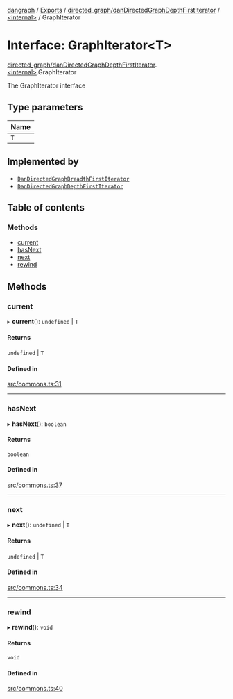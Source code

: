 [dangraph](../README.md) / [Exports](../modules.md) / [directed\_graph/danDirectedGraphDepthFirstIterator](../modules/directed_graph_danDirectedGraphDepthFirstIterator.md) / [\<internal\>](../modules/directed_graph_danDirectedGraphDepthFirstIterator._internal_.md) / GraphIterator

# Interface: GraphIterator\<T\>

[directed\_graph/danDirectedGraphDepthFirstIterator](../modules/directed_graph_danDirectedGraphDepthFirstIterator.md).[\<internal\>](../modules/directed_graph_danDirectedGraphDepthFirstIterator._internal_.md).GraphIterator

The GraphIterator interface

## Type parameters

| Name |
| :------ |
| `T` |

## Implemented by

- [`DanDirectedGraphBreadthFirstIterator`](../classes/directed_graph_danDirectedGraphBreadthFirstIterator.DanDirectedGraphBreadthFirstIterator.md)
- [`DanDirectedGraphDepthFirstIterator`](../classes/directed_graph_danDirectedGraphDepthFirstIterator.DanDirectedGraphDepthFirstIterator.md)

## Table of contents

### Methods

- [current](directed_graph_danDirectedGraphDepthFirstIterator._internal_.GraphIterator.md#current)
- [hasNext](directed_graph_danDirectedGraphDepthFirstIterator._internal_.GraphIterator.md#hasnext)
- [next](directed_graph_danDirectedGraphDepthFirstIterator._internal_.GraphIterator.md#next)
- [rewind](directed_graph_danDirectedGraphDepthFirstIterator._internal_.GraphIterator.md#rewind)

## Methods

### current

▸ **current**(): `undefined` \| `T`

#### Returns

`undefined` \| `T`

#### Defined in

[src/commons.ts:31](https://github.com/evildead/DanGraph/blob/2bfd060/src/commons.ts#L31)

___

### hasNext

▸ **hasNext**(): `boolean`

#### Returns

`boolean`

#### Defined in

[src/commons.ts:37](https://github.com/evildead/DanGraph/blob/2bfd060/src/commons.ts#L37)

___

### next

▸ **next**(): `undefined` \| `T`

#### Returns

`undefined` \| `T`

#### Defined in

[src/commons.ts:34](https://github.com/evildead/DanGraph/blob/2bfd060/src/commons.ts#L34)

___

### rewind

▸ **rewind**(): `void`

#### Returns

`void`

#### Defined in

[src/commons.ts:40](https://github.com/evildead/DanGraph/blob/2bfd060/src/commons.ts#L40)
